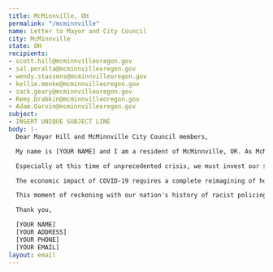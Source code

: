 ```yaml
---
title: McMinnville, OH
permalink: "/mcminnville"
name: Letter to Mayor and City Council
city: McMinnville
state: OH
recipients:
- scott.hill@mcminnvilleoregon.gov
- sal.peralta@mcminnvilleoregon.gov
- wendy.stassens@mcminnvilleoregon.gov
- kellie.menke@mcminnvilleoregon.gov
- zack.geary@mcminnvilleoregon.gov
- Remy.Drabkin@mcminnvilleoregon.gov
- Adam.Garvin@mcminnvilleoregon.gov
subject:
- INSERT UNIQUE SUBJECT LINE
body: |-
  Dear Mayor Hill and McMinnville City Council members,

  My name is [YOUR NAME] and I am a resident of McMinnville, OR. As McMinnville City Council finalizes the 2020-21 citywide budget, I want to express a concern for the amount of funding that is currently being allocated to the McMinnville Police Department. Although the current budget proposal includes a $35,458 (0.38 percent) decrease in Police funding, the Police Department is still set to receive almost a third of our city’s General Fund budget, and $1.5 million more than their budget in 2017-2018. The police have historically been the single largest expenditure in the city budget. How we spend our public funds expresses our values as a city, and I do not believe that our city should continue to over-invest scarce resources in the McMinnville Police Department.

  Especially at this time of unprecedented crisis, we must invest our scarce resources in the health and well-being of our communities. Funding toward life-affirming resources such as those related to housing, access to health care, and food security, must be prioritized. We must direct resources towards dignified temporary and permanent housing and rent relief, towards food assistance programs for people having trouble making ends meet, and to services provided by the library and Parks and Recreation. In particular, I am concerned about the police presence offered by School Resource Officers. I suggest that SROs be cut from the city budget, following Portland’s lead, as police can make non-White students feel unsafe in school. We must also use resources already allocated to the Police Department to invest in police accountability measures. A new budget proposal reallocating funds from the police budget to other departments and programs across the board could tie into all 5 points of the Mac-Town 2032 Strategic Plan.

  The economic impact of COVID-19 requires a complete reimagining of how we allocate county resources, and makes clear the necessity for prioritizing investments in communities’ health and well-being. The systems of policing and incarceration have no role in public health or safety; prisons and jails are vectors for the spread of COVID-19 and have always been antithetical to public health. Existing racial and economic disparities will only worsen in the wake of this ongoing crisis. We know that this virus is disproportionately affecting Black and Brown communities & that this disparity is caused by racist systems that affect how and when people receive care.

  This moment of reckoning with our nation's history of racist policing practices is an opportunity to rethink public safety in this city and reinvest in services that more effectively benefit our residents. We know that meeting the basic needs of our communities is the only way to ensure their health and safety.

  Thank you,

  [YOUR NAME]
  [YOUR ADDRESS]
  [YOUR PHONE]
  [YOUR EMAIL]
layout: email
---
```

